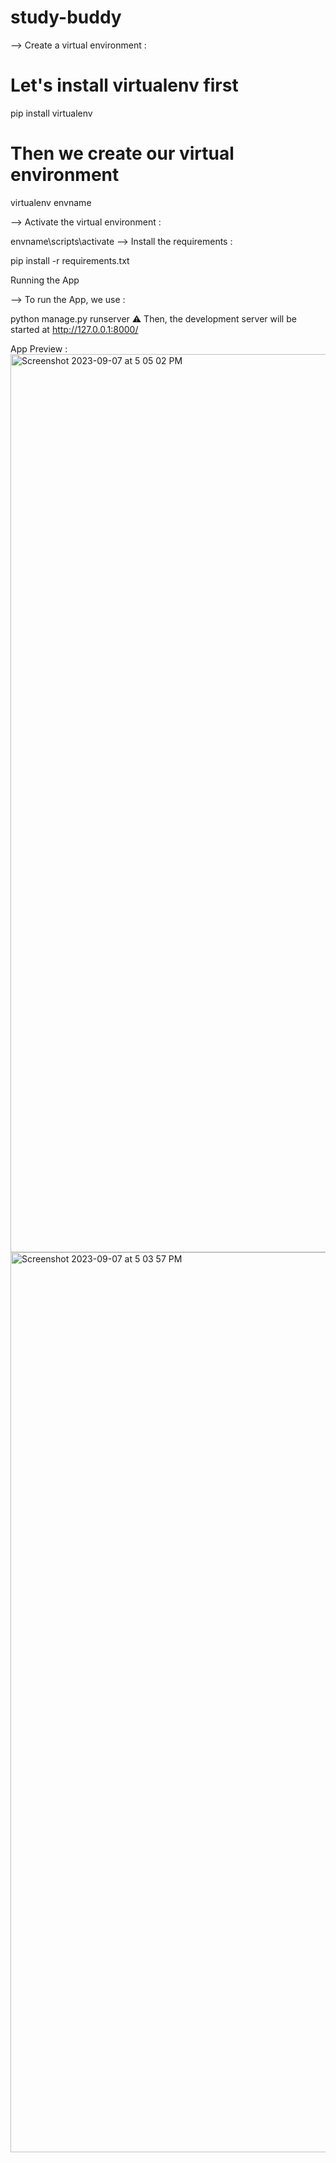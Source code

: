 # study-buddy
--> Create a virtual environment :

# Let's install virtualenv first
pip install virtualenv

# Then we create our virtual environment
virtualenv envname

--> Activate the virtual environment :

envname\scripts\activate
--> Install the requirements :

pip install -r requirements.txt

Running the App

--> To run the App, we use :

python manage.py runserver
⚠ Then, the development server will be started at http://127.0.0.1:8000/

App Preview :
<img width="1437" alt="Screenshot 2023-09-07 at 5 05 02 PM" src="https://github.com/Prezxvii/study-buddy/assets/122589070/090678e2-c63d-4754-b4be-bc2b3bda46d4">
<img width="1440" alt="Screenshot 2023-09-07 at 5 03 57 PM" src="https://github.com/Prezxvii/study-buddy/assets/122589070/ea7e0be5-e011-43e6-8cc5-277a00049d48">
